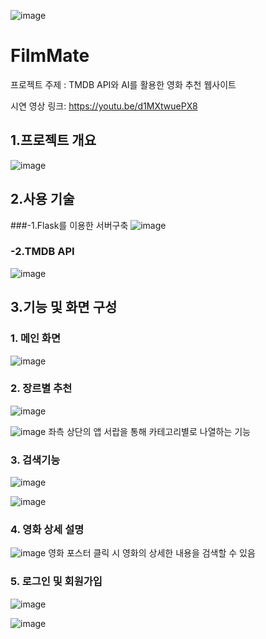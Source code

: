 ![image](https://github.com/user-attachments/assets/053d4f8a-8fd4-44a8-bd2c-56cc49b731ff)
# FilmMate
프로젝트 주제 : TMDB API와 AI를 활용한 영화 추천 웹사이트

시연 영상 링크: https://youtu.be/d1MXtwuePX8

## 1.프로젝트 개요
![image](https://github.com/user-attachments/assets/b6a93151-0f7d-44f0-b68b-00d9633123fe)

## 2.사용 기술
  ###-1.Flask를 이용한 서버구축
![image](https://github.com/user-attachments/assets/e4685238-4262-4a6d-97a6-bd4161dbb534)

  ### -2.TMDB API
  ![image](https://github.com/user-attachments/assets/bbd2f975-4f86-466d-be96-e70f1964484f)

## 3.기능 및 화면 구성
  ### 1. 메인 화면
  ![image](https://github.com/user-attachments/assets/df94a225-1983-4954-97be-954906154c1f)

  ### 2. 장르별 추천
  ![image](https://github.com/user-attachments/assets/5914f3eb-1da5-4e15-99a7-7e1f966eda9f)
 

  ![image](https://github.com/user-attachments/assets/56ddf071-f02c-4985-a810-2bbfa689e6aa)
   좌측 상단의 앱 서랍을 통해 카테고리별로 나열하는 기능

  ### 3. 검색기능
  ![image](https://github.com/user-attachments/assets/a641169b-8d3c-4f66-8b70-2100857fef2c)

  ![image](https://github.com/user-attachments/assets/062abc9f-a676-4b40-81c9-00b2ff5b1a4c)

  ### 4. 영화 상세 설명
  ![image](https://github.com/user-attachments/assets/f9270d6c-7db8-49eb-bafb-1badbb6a9199)
  영화 포스터 클릭 시 영화의 상세한 내용을 검색할 수 있음

  ### 5. 로그인 및 회원가입
  ![image](https://github.com/user-attachments/assets/cbfebffc-89d8-4093-bfd9-fcf9ad837bc7)

  ![image](https://github.com/user-attachments/assets/f7c078c5-3bbf-4443-a912-38612ef87b70)
  




